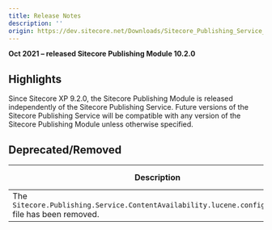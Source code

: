 ```yaml
---
title: Release Notes
description: ''
origin: https://dev.sitecore.net/Downloads/Sitecore_Publishing_Service_Module/10x/Sitecore_Publishing_Service_Module_1020/Release_Notes
---
```


**Oct 2021 – released Sitecore Publishing Module 10.2.0**

## Highlights

Since Sitecore XP 9.2.0, the Sitecore Publishing Module is released independently of the Sitecore Publishing Service. Future versions of the Sitecore Publishing Service will be compatible with any version of the Sitecore Publishing Module unless otherwise specified.

## Deprecated/Removed

 | Description | ADO no. |
 | --- | --- |
 | ​The `Sitecore.Publishing.Service.ContentAvailability.lucene.config.disabled` file has been removed.​​​​​​​ | 407376 |